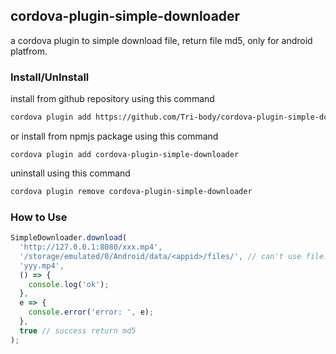 ## cordova-plugin-simple-downloader

a cordova plugin to simple download file, return file md5, only for android platfrom.

### Install/UnInstall

install from github repository using this command

```sh
cordova plugin add https://github.com/Tri-body/cordova-plugin-simple-downloader
```

or install from npmjs package using this command

```
cordova plugin add cordova-plugin-simple-downloader
```

uninstall using this command

```sh
cordova plugin remove cordova-plugin-simple-downloader
```

### How to Use

```js
SimpleDownloader.download(
  'http://127.0.0.1:8080/xxx.mp4',
  '/storage/emulated/0/Android/data/<appid>/files/', // can't use file:///storage...
  'yyy.mp4',
  () => {
    console.log('ok');
  },
  e => {
    console.error('error: ', e);
  },
  true // success return md5
);
```
